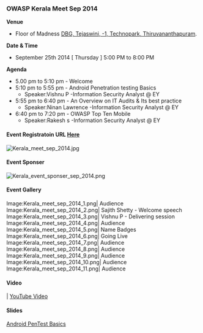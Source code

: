 ### **OWASP Kerala Meet Sep 2014**

**Venue**

  - Floor of Madness [DBG, Tejaswini, -1, Technopark,
    Thiruvananthapuram](http://digitalbrandgroup.com).

**Date & Time**

  - September 25th 2014 \[ Thursday \] 5:00 PM to 8:00 PM

**Agenda**

  - 5.00 pm to 5:10 pm - Welcome
  - 5:10 pm to 5:55 pm - Android Penetration testing Basics
      - Speaker:Vishnu P -Information Security Analyst @ EY
  - 5:55 pm to 6:40 pm - An Overview on IT Audits & Its best practice
      - Speaker:Ninan Lawrence -Information Security Analyst @ EY
  - 6:40 pm to 7:20 pm - OWASP Top Ten Mobile
      - Speaker:Rakesh s -Information Security Analyst @ EY

#### **Event Registratoin URL [Here](http://owasp-kerala-meet-sep-2014.eventbrite.com)**

![Kerala_meet_sep_2014.jpg](Kerala_meet_sep_2014.jpg
"Kerala_meet_sep_2014.jpg")

#### **Event Sponser**

![Kerala_event_sponser_sep_2014.png](Kerala_event_sponser_sep_2014.png
"Kerala_event_sponser_sep_2014.png")

#### **Event Gallery**

Image:Kerala_meet_sep_2014_1.png| Audience
Image:Kerala_meet_sep_2014_2.png| Sajith Shetty - Welcome speech
Image:Kerala_meet_sep_2014_3.png| Vishnu P - Delivering session
Image:Kerala_meet_sep_2014_4.png| Audience
Image:Kerala_meet_sep_2014_5.png| Name Badges
Image:Kerala_meet_sep_2014_6.png| Going Live
Image:Kerala_meet_sep_2014_7.png| Audience
Image:Kerala_meet_sep_2014_8.png| Audience
Image:Kerala_meet_sep_2014_9.png| Audience
Image:Kerala_meet_sep_2014_10.png| Audience
Image:Kerala_meet_sep_2014_11.png| Audience

#### Video

| [YouTube Video](https://www.youtube.com/watch?v=HJ4YhUXnJ4s)

#### Slides

[Android PenTest
Basics](http://www.slideshare.net/OWASPKerala/android-pen-test-basics)